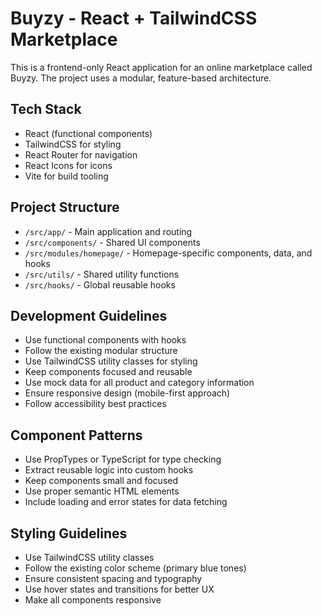 <!-- Use this file to provide workspace-specific custom instructions to Copilot. For more details, visit https://code.visualstudio.com/docs/copilot/copilot-customization#_use-a-githubcopilotinstructionsmd-file -->

# Buyzy - React + TailwindCSS Marketplace

This is a frontend-only React application for an online marketplace called Buyzy. The project uses a modular, feature-based architecture.

## Tech Stack
- React (functional components)
- TailwindCSS for styling
- React Router for navigation
- React Icons for icons
- Vite for build tooling

## Project Structure
- `/src/app/` - Main application and routing
- `/src/components/` - Shared UI components
- `/src/modules/homepage/` - Homepage-specific components, data, and hooks
- `/src/utils/` - Shared utility functions
- `/src/hooks/` - Global reusable hooks

## Development Guidelines
- Use functional components with hooks
- Follow the existing modular structure
- Use TailwindCSS utility classes for styling
- Keep components focused and reusable
- Use mock data for all product and category information
- Ensure responsive design (mobile-first approach)
- Follow accessibility best practices

## Component Patterns
- Use PropTypes or TypeScript for type checking
- Extract reusable logic into custom hooks
- Keep components small and focused
- Use proper semantic HTML elements
- Include loading and error states for data fetching

## Styling Guidelines
- Use TailwindCSS utility classes
- Follow the existing color scheme (primary blue tones)
- Ensure consistent spacing and typography
- Use hover states and transitions for better UX
- Make all components responsive
